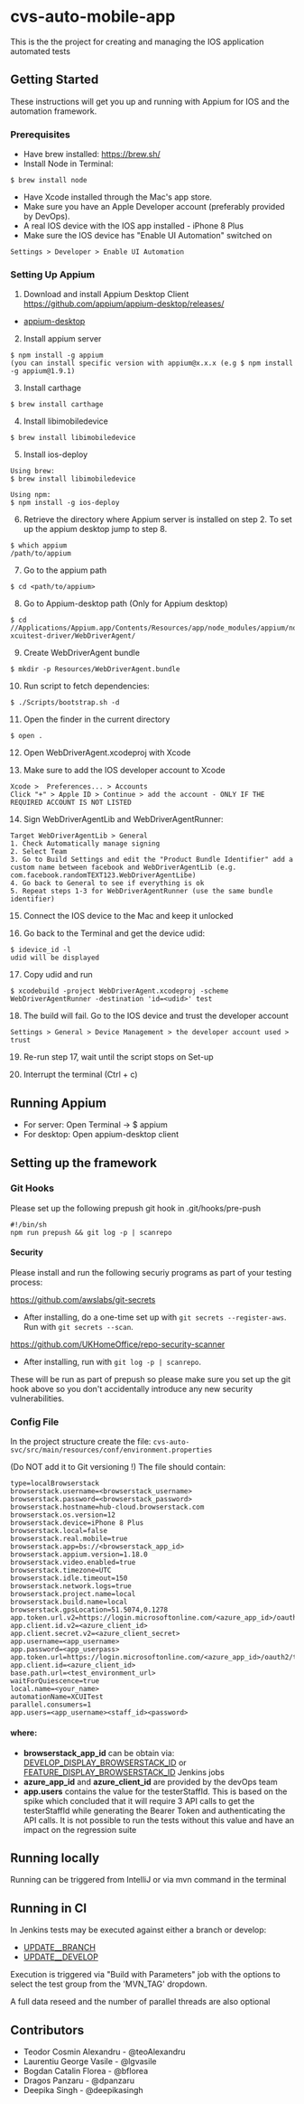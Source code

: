 # cvs-auto-mobile-app
This is the the project for creating and managing the IOS application automated tests


## Getting Started

These instructions will get you up and running with Appium for IOS and the automation framework. 

### Prerequisites

 - Have brew installed: https://brew.sh/
 - Install Node in Terminal:
 
 ```
$ brew install node
 ```

 - Have Xcode installed through the Mac's app store.
 - Make sure you have an Apple Developer account (preferably provided by DevOps).
 - A real IOS device with the IOS app installed - iPhone 8 Plus
 - Make sure the IOS device has "Enable UI Automation" switched on
 
 ```
 Settings > Developer > Enable UI Automation
 ```

### Setting Up Appium

 1. Download and install Appium Desktop Client https://github.com/appium/appium-desktop/releases/

 * [appium-desktop](https://github.com/appium/appium-desktop/releases/)
 
 2. Install appium server
 ```
 $ npm install -g appium
 (you can install specific version with appium@x.x.x (e.g $ npm install -g appium@1.9.1)  
 ```
 
 3. Install carthage
 ```
 $ brew install carthage
 ```
 
 4. Install libimobiledevice

 ```
 $ brew install libimobiledevice
 ```
 
 5. Install ios-deploy

 ```
 Using brew:
 $ brew install libimobiledevice
  
 Using npm:
 $ npm install -g ios-deploy
 ```
  
 6. Retrieve the directory where Appium server is installed on step 2. To set up the appium desktop jump to step 8.
  
 ```
 $ which appium
 /path/to/appium
 ```
    
 7. Go to the appium path
 ```
 $ cd <path/to/appium>
 ```
 8. Go to Appium-desktop path (Only for Appium desktop)
 ```
 $ cd //Applications/Appium.app/Contents/Resources/app/node_modules/appium/node_modules/appium-xcuitest-driver/WebDriverAgent/
 ```
  
 9. Create WebDriverAgent bundle
 ```
 $ mkdir -p Resources/WebDriverAgent.bundle
 ```
 
 10. Run script to fetch dependencies:
 ```
 $ ./Scripts/bootstrap.sh -d
 ```
 
 11. Open the finder in the current directory
 ```
 $ open .
 ```
 
 12. Open WebDriverAgent.xcodeproj with Xcode
 
 13. Make sure to add the IOS developer account to Xcode
 ```
 Xcode >  Preferences... > Accounts
 Click "+" > Apple ID > Continue > add the account - ONLY IF THE REQUIRED ACCOUNT IS NOT LISTED 
 ```
 
 14. Sign WebDriverAgentLib and WebDriverAgentRunner:
 ```
 Target WebDriverAgentLib > General
 1. Check Automatically manage signing
 2. Select Team
 3. Go to Build Settings and edit the "Product Bundle Identifier" add a custom name between facebook and WebDriverAgentLib (e.g. com.facebook.randomTEXT123.WebDriverAgentLibe)
 4. Go back to General to see if everything is ok
 5. Repeat steps 1-3 for WebDriverAgentRunner (use the same bundle identifier)
 ```
 
 15. Connect the IOS device to the Mac and keep it unlocked
 
 16. Go back to the Terminal and get the device udid:
 ```
 $ idevice_id -l
 udid will be displayed
 ``` 
 
 17. Copy udid and run
 ```
 $ xcodebuild -project WebDriverAgent.xcodeproj -scheme WebDriverAgentRunner -destination 'id=<udid>' test
 ```
 
 18. The build will fail. Go to the IOS device and trust the developer account
 ```
 Settings > General > Device Management > the developer account used > trust
 ```
 
 19. Re-run step 17, wait until the script stops on Set-up
 
 20. Interrupt the terminal (Ctrl + c)


## Running Appium
 - For server: Open Terminal -> $ appium
 - For desktop: Open appium-desktop client

## Setting up the framework

### Git Hooks

Please set up the following prepush git hook in .git/hooks/pre-push

```
#!/bin/sh
npm run prepush && git log -p | scanrepo

```

#### Security

Please install and run the following securiy programs as part of your testing process:

https://github.com/awslabs/git-secrets

- After installing, do a one-time set up with `git secrets --register-aws`. Run with `git secrets --scan`.

https://github.com/UKHomeOffice/repo-security-scanner

- After installing, run with `git log -p | scanrepo`.

These will be run as part of prepush so please make sure you set up the git hook above so you don't accidentally introduce any new security vulnerabilities.

### Config File

In the project structure create the file: `cvs-auto-svc/src/main/resources/conf/environment.properties` 

(Do NOT add it to Git versioning !)
The file should contain:

```properties
type=localBrowserstack
browserstack.username=<browserstack_username>
browserstack.password=<browserstack_password>
browserstack.hostname=hub-cloud.browserstack.com
browserstack.os.version=12
browserstack.device=iPhone 8 Plus
browserstack.local=false
browserstack.real.mobile=true
browserstack.app=bs://<browserstack_app_id>
browserstack.appium.version=1.18.0
browserstack.video.enabled=true
browserstack.timezone=UTC
browserstack.idle.timeout=150
browserstack.network.logs=true
browserstack.project.name=local
browserstack.build.name=local
browserstack.gpsLocation=51.5074,0.1278
app.token.url.v2=https://login.microsoftonline.com/<azure_app_id>/oauth2/v2.0/token
app.client.id.v2=<azure_client_id>
app.client.secret.v2=<azure_client_secret>
app.username=<app_username>
app.password=<app_userpass>
app.token.url=https://login.microsoftonline.com/<azure_app_id>/oauth2/token
app.client.id=<azure_client_id>
base.path.url=<test_environment_url>
waitForQuiescence=true
local.name=<your_name>
automationName=XCUITest
parallel.consumers=1
app.users=<app_username><staff_id><password>
```
#### where:
   - **browserstack_app_id** can be obtain via: [DEVELOP_DISPLAY_BROWSERSTACK_ID](https://jenkins.cvs.dvsacloud.uk/job/UPDATE__DEVELOP/job/job_develop_display_browserstack_id/) or [FEATURE_DISPLAY_BROWSERSTACK_ID](https://jenkins.cvs.dvsacloud.uk/job/UPDATE__BRANCH/job/job_feature_display_browserstack_id/) Jenkins jobs
   - **azure_app_id** and **azure_client_id** are provided by the devOps team
   - **app.users** contains the value for the testerStaffId. This is based on the spike which concluded that it will require 3 API calls to get the testerStaffId while generating the Bearer Token and authenticating the API calls. It is not possible to run the tests without this value and have an impact on the regression suite

## Running locally

Running can be triggered from IntelliJ or via mvn command in the terminal

## Running in CI

In Jenkins tests may be executed against either a branch or develop:

- [UPDATE__BRANCH](https://jenkins.cvs.dvsacloud.uk/job/UPDATE__BRANCH/job/job_feature_test_mobile/)
- [UPDATE__DEVELOP](https://jenkins.cvs.dvsacloud.uk/job/UPDATE__DEVELOP/job/job_develop_test_mobile/)

Execution is triggered via "Build with Parameters" job with the options to select the test group from the 'MVN_TAG' dropdown.

A full data reseed and the number of parallel threads are also optional

 
## Contributors

 - Teodor Cosmin Alexandru - @teoAlexandru
 - Laurentiu George Vasile - @lgvasile
 - Bogdan Catalin Florea - @bflorea
 - Dragos Panzaru - @dpanzaru
 - Deepika Singh - @deepikasingh